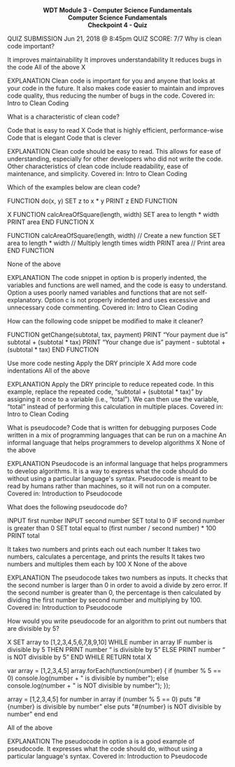 <p style="text-align: center; font-weight:bold">WDT Module 3 - Computer Science Fundamentals<br>Computer Science Fundamentals<br>Checkpoint 4 - Quiz</p>

QUIZ SUBMISSION
Jun 21, 2018 @ 8:45pm
QUIZ SCORE: 7/7
Why is clean code important?

It improves maintainability
It improves understandability
It reduces bugs in the code
All of the above X

EXPLANATION
Clean code is important for you and anyone that looks at your code in the future. It also makes code easier to maintain and improves code quality, thus reducing the number of bugs in the code.
Covered in: Intro to Clean Coding

What is a characteristic of clean code?

Code that is easy to read X
Code that is highly efficient, performance-wise
Code that is elegant
Code that is clever

EXPLANATION
Clean code should be easy to read. This allows for ease of understanding, especially for other developers who did not write the code. Other characteristics of clean code include readability, ease of maintenance, and simplicity.
Covered in: Intro to Clean Coding

Which of the examples below are clean code?

FUNCTION do(x, y)
    SET z to x * y
    PRINT z
END FUNCTION

X FUNCTION calcAreaOfSquare(length, width)
      SET area to length * width
      PRINT area
END FUNCTION X

FUNCTION calcAreaOfSquare(length, width)   // Create a new function
SET area to length * width                                    // Multiply length times width
PRINT area                                                   // Print area
END FUNCTION

None of the above

EXPLANATION
The code snippet in option b is properly indented, the variables and functions are well named, and the code is easy to understand. Option a uses poorly named variables and functions that are not self-explanatory. Option c is not properly indented and uses excessive and unnecessary code commenting.
Covered in: Intro to Clean Coding

How can the following code snippet be modified to make it cleaner?

FUNCTION getChange(subtotal, tax, payment)
    PRINT “Your payment due is”  subtotal + (subtotal * tax)
    PRINT “Your change due is”  payment - subtotal + (subtotal * tax)
END FUNCTION

Use more code nesting
Apply the DRY principle X
Add more code indentations
All of the above

EXPLANATION
Apply the DRY principle to reduce repeated code. In this example, replace the repeated code, “subtotal + (subtotal * tax)” by assigning it once to a variable (i.e., “total”). We can then use the variable, “total” instead of performing this calculation in multiple places.
Covered in: Intro to Clean Coding

What is pseudocode?
Code that is written for debugging purposes
Code written in a mix of programming languages that can be run on a machine
An informal language that helps programmers to develop algorithms X
None of the above

EXPLANATION
Pseudocode is an informal language that helps programmers to develop algorithms. It is a way to express what the code should do without using a particular language's syntax. Pseudocode is meant to be read by humans rather than machines, so it will not run on a computer.
Covered in: Introduction to Pseudocode

What does the following pseudocode do?

INPUT first number
INPUT second number
SET total to 0
IF second number is greater than 0
    SET total equal to (first number / second number) * 100
    PRINT total

It takes two numbers and prints each out each number
It takes two numbers, calculates a percentage, and prints the results
It takes two numbers and multiples them each by 100 X
None of the above

EXPLANATION
The pseudocode takes two numbers as inputs. It checks that the second number is larger than 0 in order to avoid a divide by zero error. If the second number is greater than 0, the percentage is then calculated by dividing the first number by second number and multiplying by 100.
Covered in: Introduction to Pseudocode

How would you write pseudocode for an algorithm to print out numbers that are divisible by 5?

X SET array to [1,2,3,4,5,6,7,8,9,10]
WHILE number in array
    IF number is divisible by 5 THEN
         PRINT number “ is divisible by 5”
    ELSE
         PRINT number  “ is NOT divisible by 5”
END WHILE
RETURN total X

var array = [1,2,3,4,5]
array.forEach(function(number) {
  if (number % 5 == 0)
    console.log(number + " is divisible by number");
  else
    console.log(number + " is NOT divisible by number");
});

array = [1,2,3,4,5]
for number in array
  if (number % 5 == 0)
    puts "#{number} is divisible by number"
  else
    puts "#{number} is NOT divisible by number"
  end
end

All of the above

EXPLANATION
The pseudocode in option a is a good example of pseudocode. It expresses what the code should do, without using a particular language's syntax.
Covered in: Introduction to Pseudocode
